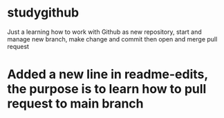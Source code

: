 # studygithub
Just a learning how to work with Github as new repository, start and manage new branch, make change and commit then open and merge pull request
# Added a new line in readme-edits, the purpose is to learn how to pull request to main branch
